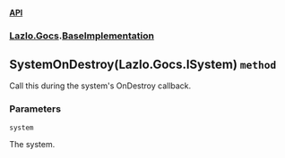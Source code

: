 #### [API](./API.md 'API')
### [Lazlo.Gocs](./API.md#Lazlo-Gocs 'Lazlo.Gocs').[BaseImplementation](./Lazlo-Gocs-BaseImplementation.md 'Lazlo.Gocs.BaseImplementation')
## SystemOnDestroy(Lazlo.Gocs.ISystem) `method`
Call this during the system's OnDestroy callback.
### Parameters

<a name='Lazlo-Gocs-BaseImplementation-SystemOnDestroy(Lazlo-Gocs-ISystem)-system'></a>
`system`

The system.
